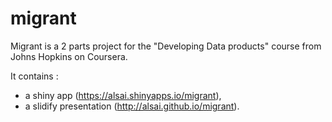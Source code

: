 # migrant

Migrant is a 2 parts project for the "Developing Data products" course from Johns Hopkins on Coursera.

It contains :
* a shiny app (https://alsai.shinyapps.io/migrant),
* a slidify presentation (http://alsai.github.io/migrant).

